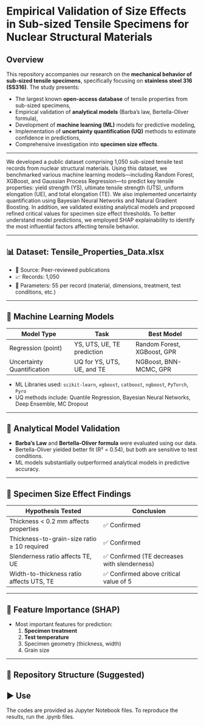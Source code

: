 # Empirical Validation of Size Effects in Sub-sized Tensile Specimens for Nuclear Structural Materials


## Overview

This repository accompanies our research on the **mechanical behavior of sub-sized tensile specimens**, specifically focusing on **stainless steel 316 (SS316)**. The study presents:
- The largest known **open-access database** of tensile properties from sub-sized specimens,
- Empirical validation of **analytical models** (Barba’s law, Bertella-Oliver formula),
- Development of **machine learning (ML)** models for predictive modeling,
- Implementation of **uncertainty quantification (UQ)** methods to estimate confidence in predictions,
- Comprehensive investigation into **specimen size effects**.

---

We developed a public dataset comprising 1,050 sub-sized tensile test records from nuclear structural materials. Using this dataset, we benchmarked various machine learning models—including Random Forest, XGBoost, and Gaussian Process Regression—to predict key tensile properties: yield strength (YS), ultimate tensile strength (UTS), uniform elongation (UE), and total elongation (TE). We also implemented uncertainty quantification using Bayesian Neural Networks and Natural Gradient Boosting. In addition, we validated existing analytical models and proposed refined critical values for specimen size effect thresholds. To better understand model predictions, we employed SHAP explainability to identify the most influential factors affecting tensile behavior.

---

## 📊 Dataset: Tensile_Properties_Data.xlsx

- 📍 Source: Peer-reviewed publications
- 📈 Records: 1,050
- 📂 Parameters: 55 per record (material, dimensions, treatment, test conditions, etc.)


---

## 🧠 Machine Learning Models

| Model Type               | Task                      | Best Model                        |
|--------------------------|---------------------------|-----------------------------------|
| Regression (point)       | YS, UTS, UE, TE prediction| Random Forest, XGBoost, GPR       |
| Uncertainty Quantification | UQ for YS, UTS, UE, and TE | NGBoost, BNN-MCMC, GPR            |

- ML Libraries used: `scikit-learn`, `xgboost`, `catboost`, `ngboost`, `PyTorch`, `Pyro`
- UQ methods include: Quantile Regression, Bayesian Neural Networks, Deep Ensemble, MC Dropout

---

## 🧪 Analytical Model Validation

- **Barba’s Law** and **Bertella-Oliver formula** were evaluated using our data.
- Bertella-Oliver yielded better fit (R² = 0.54), but both are sensitive to test conditions.
- ML models substantially outperformed analytical models in predictive accuracy.

---

## 🔎 Specimen Size Effect Findings

| Hypothesis Tested | Conclusion |
|-------------------|------------|
| Thickness < 0.2 mm affects properties | ✅ Confirmed |
| Thickness-to-grain-size ratio ≥ 10 required | ✅ Confirmed |
| Slenderness ratio affects TE, UE | ✅ Confirmed (TE decreases with slenderness) |
| Width-to-thickness ratio affects UTS, TE | ✅ Confirmed above critical value of 5 |

---

## 📌 Feature Importance (SHAP)

- Most important features for prediction:
  1. **Specimen treatment**
  2. **Test temperature**
  3. Specimen geometry (thickness, width)
  4. Grain size

---

## 📁 Repository Structure (Suggested)


## ▶️ Use
The codes are provided as Jupyter Notebook files. To reproduce the results, run the .ipynb files. 
